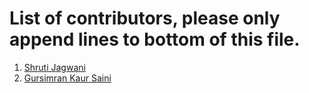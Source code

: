 # List of contributors, please only append lines to bottom of this file.

1. [Shruti Jagwani](https://github.com/shruti8019)
2. [Gursimran Kaur Saini](https://github.com/gursimran18)
